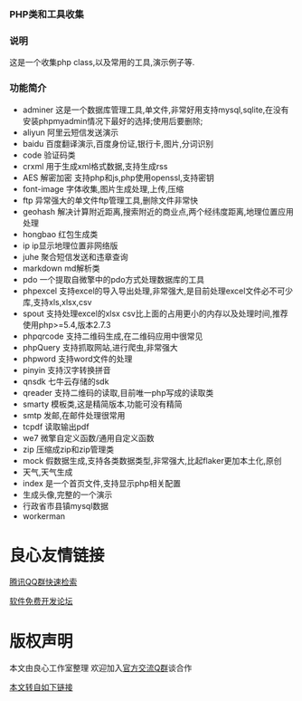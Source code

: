 ### PHP类和工具收集
### 说明
这是一个收集php class,以及常用的工具,演示例子等.
### 功能简介
- adminer 这是一个数据库管理工具,单文件,非常好用支持mysql,sqlite,在没有安装phpmyadmin情况下最好的选择;使用后要删除;
- aliyun 阿里云短信发送演示
- baidu 百度翻译演示,百度身份证,银行卡,图片,分词识别
- code 验证码类
- crxml 用于生成xml格式数据,支持生成rss
- AES 解密加密 支持php和js,php使用openssl,支持密钥
- font-image 字体收集,图片生成处理,上传,压缩
- ftp 异常强大的单文件ftp管理工具,删除文件非常快
- geohash 解决计算附近距离,搜索附近的商业点,两个经纬度距离,地理位置应用处理
- hongbao 红包生成类
- ip ip显示地理位置非网络版
- juhe 聚合短信发送和违章查询
- markdown md解析类
- pdo 一个提取自微擎中的pdo方式处理数据库的工具 
- phpexcel 支持excel的导入导出处理,非常强大,是目前处理excel文件必不可少库,支持xls,xlsx,csv
- spout 支持处理excel的xlsx csv比上面的占用更小的内存以及处理时间,推荐使用php>=5.4,版本2.7.3
- phpqrcode 支持二维码生成,在二维码应用中很常见
- phpQuery 支持抓取网站,进行爬虫,非常强大
- phpword 支持word文件的处理
- pinyin 支持汉字转换拼音
- qnsdk 七牛云存储的sdk
- qreader 支持二维码的读取,目前唯一php写成的读取类
- smarty 模板类,这是精简版本,功能可没有精简
- smtp 发邮,在邮件处理很常用
- tcpdf 读取输出pdf
- we7 微擎自定义函数/通用自定义函数
- zip 压缩成zip和zip管理类
- mock 假数据生成,支持各类数据类型,非常强大,比起flaker更加本土化,原创
- 天气,天气生成
- index 是一个首页文件,支持显示php相关配置
- 生成头像,完整的一个演示
- 行政省市县镇mysql数据
- workerman












 # 良心友情链接

[腾讯QQ群快速检索](http://u.720life.cn/s/8cf73f7c)

[软件免费开发论坛](http://u.720life.cn/s/bbb01dc0)

# 版权声明 

本文由良心工作室整理 欢迎加入[官方交流Q群](https://u.720life.cn/s/f2316816)谈合作

[本文转自如下链接](http://u.720life.cn/g/2e71d0f0a5c601172267ba20d3a43c6eb6e6fa08c68b62687743e347da524220ed34032cb565387fff6dd1b51fcaf9925fe8749e59e4a3a955053f5af2e24761)